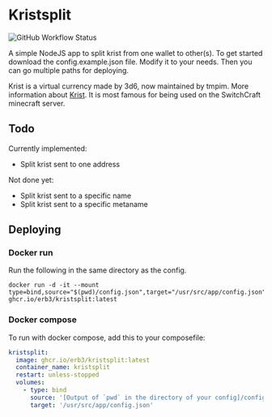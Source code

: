 # Kristsplit

![GitHub Workflow Status](https://img.shields.io/github/actions/workflow/status/Erb3/Kristsplit/docker-image.yml)

A simple NodeJS app to split krist from one wallet to other(s).
To get started download the config.example.json file. Modify it to your needs.
Then you can go multiple paths for deploying.

Krist is a virtual currency made by 3d6, now maintained by tmpim. More information about [Krist](https://krist.dev). It is most famous for being used on the SwitchCraft minecraft server.

## Todo

Currently implemented:

- Split krist sent to one address

Not done yet:

- Split krist sent to a specific name
- Split krist sent to a specific metaname

## Deploying

### Docker run

Run the following in the same directory as the config.

```shell
docker run -d -it --mount type=bind,source="$(pwd)/config.json",target="/usr/src/app/config.json" ghcr.io/erb3/kristsplit:latest
```

### Docker compose

To run with docker compose, add this to your composefile:

```yml
kristsplit:
  image: ghcr.io/erb3/kristsplit:latest
  container_name: kristsplit
  restart: unless-stopped
  volumes:
    - type: bind
      source: '[Output of `pwd` in the directory of your config]/config.json'
      target: '/usr/src/app/config.json'
```
